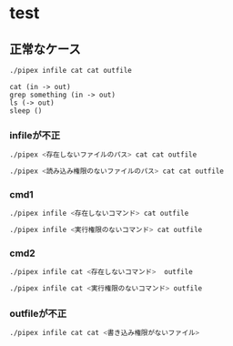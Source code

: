 # test

## 正常なケース

```bash
./pipex infile cat cat outfile
```

```
cat (in -> out)
grep something (in -> out)
ls (-> out)
sleep ()
```

### infileが不正

```bash
./pipex <存在しないファイルのパス> cat cat outfile
```

```bash
./pipex <読み込み権限のないファイルのパス> cat cat outfile
```

### cmd1

```bash
./pipex infile <存在しないコマンド> cat outfile
```

```bash
./pipex infile <実行権限のないコマンド> cat outfile
```

### cmd2

```bash
./pipex infile cat <存在しないコマンド>  outfile
```

```bash
./pipex infile cat <実行権限のないコマンド> outfile
```

### outfileが不正

```bash
./pipex infile cat cat <書き込み権限がないファイル>
```
